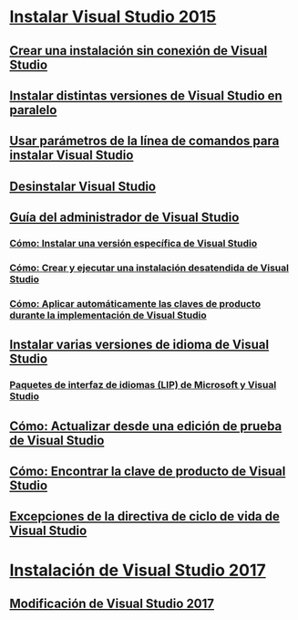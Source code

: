 # [Instalar Visual Studio 2015](install-visual-studio-2015.md)
## [Crear una instalación sin conexión de Visual Studio](create-an-offline-installation-of-visual-studio.md)
## [Instalar distintas versiones de Visual Studio en paralelo](install-visual-studio-versions-side-by-side.md)
## [Usar parámetros de la línea de comandos para instalar Visual Studio](use-command-line-parameters-to-install-visual-studio.md)
## [Desinstalar Visual Studio](uninstall-visual-studio.md)
## [Guía del administrador de Visual Studio](visual-studio-administrator-guide.md)
### [Cómo: Instalar una versión específica de Visual Studio](how-to-install-a-specific-release-of-visual-studio.md)
### [Cómo: Crear y ejecutar una instalación desatendida de Visual Studio](how-to-create-and-run-an-unattended-installation-of-visual-studio.md)
### [Cómo: Aplicar automáticamente las claves de producto durante la implementación de Visual Studio](how-to-automatically-apply-product-keys-when-deploying-visual-studio.md)
## [Instalar varias versiones de idioma de Visual Studio](install-multiple-language-versions-of-visual-studio.md)
### [Paquetes de interfaz de idiomas (LIP) de Microsoft y Visual Studio](microsoft-language-interface-packs-lips-and-visual-studio.md)
## [Cómo: Actualizar desde una edición de prueba de Visual Studio](how-to-upgrade-from-a-trial-edition-of-visual-studio.md)
## [Cómo: Encontrar la clave de producto de Visual Studio](how-to-locate-the-visual-studio-product-key.md)
## [Excepciones de la directiva de ciclo de vida de Visual Studio](visual-studio-lifecycle-policy-exceptions.md)
# [Instalación de Visual Studio 2017](install-visual-studio-15-preview-5.md)
## [Modificación de Visual Studio 2017](modify-visual-studio-15-preview-5.md)
